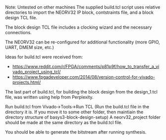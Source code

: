 Note: Untested on other machines
The supplied build.tcl script uses relative directories to import the NEORV32 IP block, contstraints file, and a block design TCL file.

The block design TCL file includes a clocking wizard and the necessary connections.

The NEORV32 can be re-configured for additional functionality (more GPIO, UART, DMEM size, etc.)

Ideas for build.tcl were received from:
- https://www.reddit.com/r/FPGA/comments/p81p9f/how_to_transfer_a_vivado_project_using_tcl/
- https://www.fpgadeveloper.com/2014/08/version-control-for-vivado-projects.html/

The last part of build.tcl, for building the block design from the design_1.tcl file, was written using help from Perplexity.

Run build.tcl from Vivado->Tools->Run TCL
(Run the build.tcl file in the directory it is. If you move it to some other folder, then maintiain the directory structure of basys3-block-design-setup)
A neorv32_project folder should be made at the same directory as the build.tcl file.

You should be able to generate the bitstream after running synthesis.

